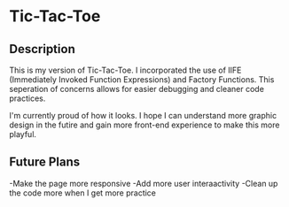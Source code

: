 # Tic-Tac-Toe

## Description
This is my version of Tic-Tac-Toe. I incorporated the use of IIFE (Immediately Invoked Function Expressions) and Factory Functions. This seperation of concerns allows for easier debugging and cleaner code practices.

I'm currently proud of how it looks. I hope I can understand more graphic design in the futire and gain more front-end experience to make this more playful.

## Future Plans
-Make the page more responsive
-Add more user interaactivity
-Clean up the code more when I get more practice